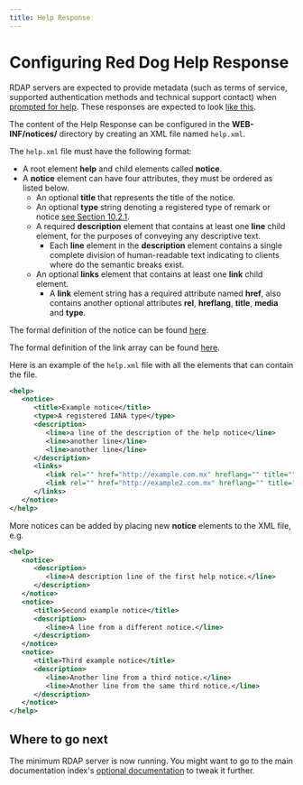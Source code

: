 ```yaml
---
title: Help Response
---
```


# Configuring Red Dog Help Response

RDAP servers are expected to provide metadata (such as terms of service, supported authentication methods and technical support contact) when [prompted for help](http://tools.ietf.org/html/rfc7482#section-3.1.6 "Help Path Segment Specification"). These responses are expected to look [like this](https://tools.ietf.org/html/rfc7483#section-7).

The content of the Help Response can be configured in the **WEB-INF/notices/** directory by creating an XML file named `help.xml`.

The `help.xml` file must have the following format:

- A root element **help** and child elements called **notice**.
- A **notice** element can have four attributes, they must be ordered as listed below.
	- An optional **title** that represents the title of the notice.
	- An optional **type** string denoting a registered type of remark or notice [see Section 10.2.1](https://tools.ietf.org/html/rfc7483#section-10.2.1).
	- A required **description** element that contains at least one **line** child element, for the purposes of conveying any descriptive text.
		- Each **line** element in the **description** element contains a single complete division of human-readable text indicating to clients where do the semantic breaks exist.
	- An optional **links** element that contains at least one **link** child element.
		- A **link** element string has a required attribute named **href**, also contains another optional attributes **rel**, **hreflang**, **title**, **media** and **type**.
	
The formal definition of the notice can be found [here](https://tools.ietf.org/html/rfc7483#section-4.3 "Notices").
	
The formal definition of the link array can be found [here](https://tools.ietf.org/html/rfc7483#section-4.2 "Links").

Here is an example of the `help.xml` file with all the elements that can contain the file.

```xml
<help>
   <notice>
      <title>Example notice</title>
      <type>A registered IANA type</type>
      <description>
         <line>a line of the description of the help notice</line>
         <line>another line</line>
         <line>another line</line>
      </description>
      <links>
         <link rel="" href="http://example.com.mx" hreflang="" title="" media="" type="">http://example.com.mx</link>
         <link rel="" href="http://example2.com.mx" hreflang="" title="" media="" type="">http://example2.com.mx</link>
      </links>
   </notice>
</help>
```

More notices can be added by placing new **notice** elements to the XML file, e.g.

```xml
<help>
   <notice>
      <description>
         <line>A description line of the first help notice.</line>
      </description>
   </notice>
   <notice>
      <title>Second example notice</title>
      <description>
         <line>A line from a different notice.</line>
      </description>
   </notice>
   <notice>
      <title>Third example notice</title>
      <description>
         <line>Another line from a third notice.</line>
         <line>Another line from the same third notice.</line>
      </description>
   </notice>
</help>
```

## Where to go next

The minimum RDAP server is now running. You might want to go to the main documentation index's [optional documentation](documentation.html#further-configuration-optional) to tweak it further.
